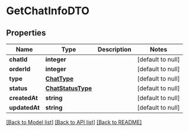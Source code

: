 # GetChatInfoDTO

## Properties
Name | Type | Description | Notes
------------ | ------------- | ------------- | -------------
**chatId** | **integer** |  | [default to null]
**orderId** | **integer** |  | [default to null]
**type** | [**ChatType**](ChatType.md) |  | [default to null]
**status** | [**ChatStatusType**](ChatStatusType.md) |  | [default to null]
**createdAt** | **string** |  | [default to null]
**updatedAt** | **string** |  | [default to null]

[[Back to Model list]](../README.md#documentation-for-models) [[Back to API list]](../README.md#documentation-for-api-endpoints) [[Back to README]](../README.md)


